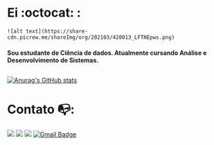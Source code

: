 # Ei  :octocat: :



```
![alt text](https://share-cdn.picrew.me/shareImg/org/202103/420013_LFTNEpws.png)
```

#### Sou estudante de Ciência de dados. Atualmente cursando Análise e Desenvolvimento de Sistemas.

## 

[![Anurag's GitHub stats](https://github-readme-stats.vercel.app/api?username=rsoliveirac)](https://github.com/anuraghazra/github-readme-stats)





# Contato :mailbox_with_no_mail::

 [<img src="https://img.shields.io/badge/medium-%2312100E.svg?&style=for-the-badge&logo=medium&logoColor=white" />](https://medium.com/@rsoliveira.c)  [<img src="https://img.shields.io/badge/linkedin-%230077B5.svg?&style=for-the-badge&logo=linkedin&logoColor=white" />](https://www.linkedin.com/in/rsoliveirac/) [<img src = "https://img.shields.io/badge/instagram-%23E4405F.svg?&style=for-the-badge&logo=instagram&logoColor=white">](https://www.instagram.com/rsc.oliveira/) 
 [![Gmail Badge](https://img.shields.io/badge/Gmail-D14836?style=for-the-badge&logo=gmail&logoColor=white&link=mailto:rsoliveira.c@gmail.com)](mailto:rsoliveira.c@gmail.com)



